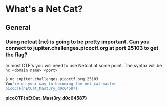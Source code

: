# What's a Net Cat?

## General

### Using netcat (nc) is going to be pretty important. Can you connect to jupiter.challenges.picoctf.org at port 25103 to get the flag? 

In most CTF's you will need to use Netcat at some point.  The syntax will be `nc <domain name> <port>` 

```sh
$ nc jupiter.challenges.picoctf.org 25103
You're on your way to becoming the net cat master
picoCTF{nEtCat_Mast3ry_d0c64587}
```

**picoCTF{nEtCat_Mast3ry_d0c64587}**
